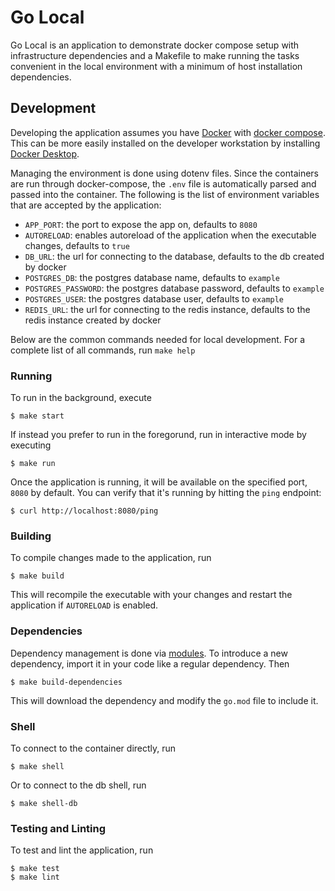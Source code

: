 Go Local
========

Go Local is an application to demonstrate docker compose setup with infrastructure dependencies and a Makefile to make running the tasks convenient in the local environment with a minimum of host installation dependencies.

## Development

Developing the application assumes you have [Docker](https://www.docker.com/) with [docker compose](https://docs.docker.com/compose/). This can be more easily installed on the developer workstation by installing [Docker Desktop](https://www.docker.com/products/docker-desktop/).

Managing the environment is done using dotenv files. Since the containers are run through docker-compose, the `.env` file is automatically parsed and passed into the container. The following is the list of environment variables that are accepted by the application:

* `APP_PORT`: the port to expose the app on, defaults to `8080`
* `AUTORELOAD`: enables autoreload of the application when the executable changes, defaults to `true`
* `DB_URL`: the url for connecting to the database, defaults to the db created by docker
* `POSTGRES_DB`: the postgres database name, defaults to `example`
* `POSTGRES_PASSWORD`: the postgres database password, defaults to `example`
* `POSTGRES_USER`: the postgres database user, defaults to `example`
* `REDIS_URL`: the url for connecting to the redis instance, defaults to the redis instance created by docker

Below are the common commands needed for local development. For a complete list of all commands, run `make help`

### Running

To run in the background, execute

```
$ make start
````

If instead you prefer to run in the foregorund, run in interactive mode by executing

```
$ make run
```

Once the application is running, it will be available on the specified port, `8080` by default. You can verify that it's running by hitting the `ping` endpoint:

```
$ curl http://localhost:8080/ping
```

### Building

To compile changes made to the application, run

```
$ make build
```

This will recompile the executable with your changes and restart the application if `AUTORELOAD` is enabled.

### Dependencies

Dependency management is done via [modules](https://go.dev/blog/using-go-modules). To introduce a new dependency, import it in your code like a regular dependency. Then

```
$ make build-dependencies
```

This will download the dependency and modify the `go.mod` file to include it.


### Shell

To connect to the container directly, run

```
$ make shell
```

Or to connect to the db shell, run

```
$ make shell-db
```

### Testing and Linting

To test and lint the application, run

```
$ make test
$ make lint
```
